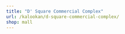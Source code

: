 ```yaml
---
title: "D' Square Commercial Complex"
url: /kalookan/d-square-commercial-complex/
shop: mall
---
```

